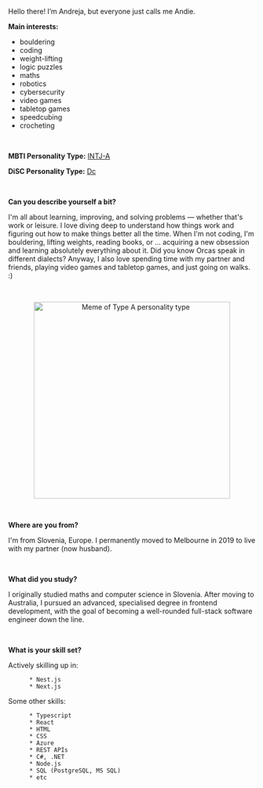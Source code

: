 Hello there! I’m Andreja, but everyone just calls me Andie.

   **Main interests:** 
   - bouldering
   - coding 
   - weight-lifting
   - logic puzzles 
   - maths
   - robotics
   - cybersecurity
   - video games
   - tabletop games
   - speedcubing
   - crocheting

  <br>

   **MBTI Personality Type:** [INTJ-A](https://www.16personalities.com/intj-personality)
   
   **DiSC Personality Type:** [Dc](https://www.crystalknows.com/disc/dc-personality-type)

  <br>
     

**Can you describe yourself a bit?**

  I'm all about learning, improving, and solving problems — whether that's work or leisure. I love diving deep to understand how things work and figuring out how to make things better all the time. When I'm not coding, I'm bouldering, lifting weights, reading books, or ... acquiring a new obsession and learning absolutely everything about it. Did you know Orcas speak in different dialects? Anyway, I also love spending time with my partner and friends, playing video games and tabletop games, and just going on walks. :)

<br>
   <p align="center">
    <img width="400" src="https://github.com/AndrejaKardos/AndrejaKardos/assets/58579363/bce9ad32-0f89-49d7-8357-088217c1ccdb" alt="Meme of Type A personality type">
   </p>
<br>

**Where are you from?**

  I'm from Slovenia, Europe. I permanently moved to Melbourne in 2019 to live with my partner (now husband). 

<br>
      
**What did you study?**

  I originally studied maths and computer science in Slovenia. After moving to Australia, I pursued an advanced, specialised degree in frontend development, with the goal of becoming a well-rounded full-stack software engineer down the line.

<br>
      
**What is your skill set?**

  Actively skilling up in:

          * Nest.js
          * Next.js

  Some other skills:
      
          * Typescript
          * React
          * HTML
          * CSS
          * Azure
          * REST APIs
          * C#, .NET
          * Node.js
          * SQL (PostgreSQL, MS SQL)
          * etc

<!---
AndrejaKardos/AndrejaKardos is a ✨ special ✨ repository because its `README.md` (this file) appears on your GitHub profile.
You can click the Preview link to take a look at your changes.
--->
